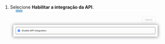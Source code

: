 1. Selecione **Habilitar a integração da API**. ![Caixa de seleção "Habilitar a integração da API" para o aplicativo do Okta](/assets/images/help/saml/okta-enable-api-integration.png)

